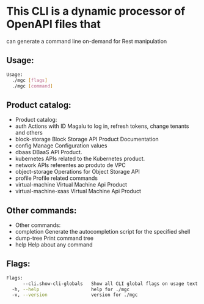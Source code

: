 # This CLI is a dynamic processor of OpenAPI files that
can generate a command line on-demand for Rest manipulation

## Usage:
```bash
Usage:
  ./mgc [flags]
  ./mgc [command]
```

## Product catalog:
- Product catalog:
- auth                 Actions with ID Magalu to log in, refresh tokens, change tenants and others
- block-storage        Block Storage API Product Documentation
- config               Manage Configuration values
- dbaas                DBaaS API Product.
- kubernetes           APIs related to the Kubernetes product.
- network              APIs referentes ao produto de VPC
- object-storage       Operations for Object Storage API
- profile              Profile related commands
- virtual-machine      Virtual Machine Api Product
- virtual-machine-xaas Virtual Machine Api Product

## Other commands:
- Other commands:
- completion           Generate the autocompletion script for the specified shell
- dump-tree            Print command tree
- help                 Help about any command

## Flags:
```bash
Flags:
      --cli.show-cli-globals   Show all CLI global flags on usage text
  -h, --help                   help for ./mgc
  -v, --version                version for ./mgc
```

